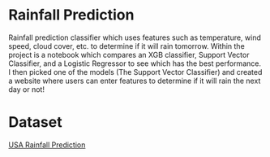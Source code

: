 ﻿# Rainfall Prediction
Rainfall prediction classifier which uses features such as temperature, wind speed, cloud cover, etc. to determine if it will rain tomorrow. Within the project is a notebook which compares an XGB classifier, Support Vector Classifier, and a Logistic Regressor to see which has the best performance. I then picked one of the models (The Support Vector Classifier) and created a website where users can enter features to determine if it will rain the next day or not!
# Dataset
[USA Rainfall Prediction](https://www.kaggle.com/datasets/waqi786/usa-rainfall-prediction-dataset-2024-2025?resource=download)
